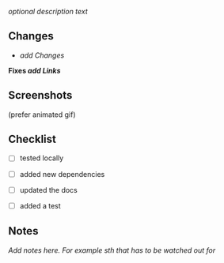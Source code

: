 _optional description text_


## Changes
- _add Changes_

**Fixes _add Links_**


## Screenshots
(prefer animated gif)


## Checklist
- [ ] tested locally
- [ ] added new dependencies
- [ ] updated the docs
- [ ] added a test


Notes
-----
_Add notes here._
_For example sth that has to be watched out for_
